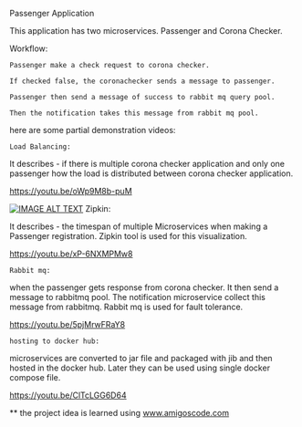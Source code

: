 Passenger Application

This application has two microservices. Passenger and Corona Checker.

Workflow:

    Passenger make a check request to corona checker.

    If checked false, the coronachecker sends a message to passenger.

    Passenger then send a message of success to rabbit mq query pool.

    Then the notification takes this message from rabbit mq pool.

here are some partial demonstration videos:

    Load Balancing:

It describes - if there is multiple corona checker application and only one passenger how the load is distributed between corona checker application.

https://youtu.be/oWp9M8b-puM

[![IMAGE ALT TEXT]()](https://youtu.be/oWp9M8b-puM)
    Zipkin:

It describes - the timespan of multiple Microservices when making a Passenger registration. Zipkin tool is used for this visualization.

https://youtu.be/xP-6NXMPMw8


    Rabbit mq:

when the passenger gets response from corona checker. It then send a message to rabbitmq pool. The notification microservice collect this message from rabbitmq. Rabbit mq is used for fault tolerance.

https://youtu.be/5pjMrwFRaY8


    hosting to docker hub:

microservices are converted to jar file and packaged with jib and then hosted in the docker hub. Later they can be used using single docker compose file.

https://youtu.be/ClTcLGG6D64


** the project idea is learned using www.amigoscode.com

